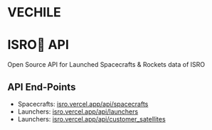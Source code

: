 # VECHILE
# ISRO🚀 API

Open Source API for Launched Spacecrafts & Rockets data of ISRO

## API End-Points

<ul>
    <li> Spacecrafts: <a href="https://isro.vercel.app/api/spacecrafts" target="_blank" rel="noopener"
            rel="noreferrer">isro.vercel.app/api/spacecrafts</a></li>
    <li> Launchers: <a href="https://isro.vercel.app/api/launchers" target="_blank" rel="noopener"
            rel="noreferrer">isro.vercel.app/api/launchers</a></li>
      <li> Launchers: <a href="https://isro.vercel.app/api/customer_satellites" target="_blank" rel="noopener"
            rel="noreferrer">isro.vercel.app/api/customer_satellites</a></li>
</ul>
